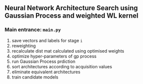 ## Neural Network Architecture Search using Gaussian Process and weighted WL kernel

### Main entrance: `main.py`
1. save vectors and labels for stage `i`
2. reweighting
3. recalculate dist mat calculated using optimised weights
4. optimize hyper-parameters of gp process
5. run Gaussian Process prdiction
6. sort architectures according to acquisition values
7. eliminate equivalent architectures
8. train candidate models
